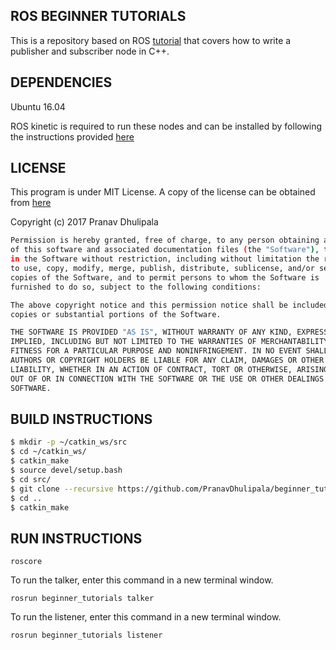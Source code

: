 ## ROS BEGINNER TUTORIALS

This is a repository based on ROS [tutorial](http://wiki.ros.org/ROS/Tutorials/WritingPublisherSubscriber%28c%2B%2B%29) that covers how to write a publisher and subscriber node in C++.

## DEPENDENCIES

Ubuntu 16.04

ROS kinetic is required to run these nodes and can be installed by following the instructions provided [here](http://wiki.ros.org/kinetic/Installation)

## LICENSE

This program is under MIT License. A copy of the license can be obtained from [here](https://github.com/PranavDhulipala/beginner_tutorials/LICENSE) 

Copyright (c) 2017 Pranav Dhulipala
```bash
Permission is hereby granted, free of charge, to any person obtaining a copy
of this software and associated documentation files (the "Software"), to deal
in the Software without restriction, including without limitation the rights
to use, copy, modify, merge, publish, distribute, sublicense, and/or sell
copies of the Software, and to permit persons to whom the Software is
furnished to do so, subject to the following conditions:

The above copyright notice and this permission notice shall be included in all
copies or substantial portions of the Software.

THE SOFTWARE IS PROVIDED "AS IS", WITHOUT WARRANTY OF ANY KIND, EXPRESS OR
IMPLIED, INCLUDING BUT NOT LIMITED TO THE WARRANTIES OF MERCHANTABILITY,
FITNESS FOR A PARTICULAR PURPOSE AND NONINFRINGEMENT. IN NO EVENT SHALL THE
AUTHORS OR COPYRIGHT HOLDERS BE LIABLE FOR ANY CLAIM, DAMAGES OR OTHER
LIABILITY, WHETHER IN AN ACTION OF CONTRACT, TORT OR OTHERWISE, ARISING FROM,
OUT OF OR IN CONNECTION WITH THE SOFTWARE OR THE USE OR OTHER DEALINGS IN THE
SOFTWARE.
```
## BUILD INSTRUCTIONS

```bash
$ mkdir -p ~/catkin_ws/src
$ cd ~/catkin_ws/
$ catkin_make
$ source devel/setup.bash
$ cd src/
$ git clone --recursive https://github.com/PranavDhulipala/beginner_tutorials
$ cd ..
$ catkin_make
```
## RUN INSTRUCTIONS

```
roscore
```
To run the talker, enter this command in a new terminal window.
```
rosrun beginner_tutorials talker
```
To run the listener, enter this command in a new terminal window.
```
rosrun beginner_tutorials listener
```
